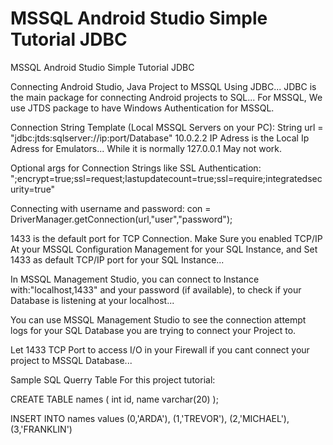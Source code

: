 # MSSQL Android Studio Simple Tutorial JDBC
 MSSQL Android Studio Simple Tutorial JDBC

Connecting Android Studio, Java Project to MSSQL Using JDBC... JDBC is the main package for connecting Android projects to SQL... For MSSQL, We use JTDS package to have Windows Authentication for MSSQL. 

Connection String Template (Local MSSQL Servers on your PC): 
String url = "jdbc:jtds:sqlserver://ip:port/Database"
10.0.2.2 IP Adress is the Local Ip Adress for Emulators... While it is normally 127.0.0.1 May not work. 

Optional args for Connection Strings like SSL Authentication:
";encrypt=true;ssl=request;lastupdatecount=true;ssl=require;integratedsecurity=true" 

Connecting with username and password:
con = DriverManager.getConnection(url,"user","password");

1433 is the default port for TCP Connection. 
Make Sure you enabled TCP/IP At your MSSQL Configuration Management for your SQL Instance, and Set 1433 as default TCP/IP port for your SQL Instance... 

In MSSQL Management Studio, you can connect to Instance with:"localhost,1433" and your password (if available), to check if your Database is listening at your localhost...

You can use MSSQL Management Studio to see the connection attempt logs for your SQL Database you are trying to connect your Project to. 

Let 1433 TCP Port to access I/O in your Firewall if you cant connect your project to MSSQL Database... 

Sample SQL Querry Table For this project tutorial:

CREATE TABLE names (
    int id,
    name varchar(20)
);

INSERT INTO names values
(0,'ARDA'),
(1,'TREVOR'),
(2,'MICHAEL'),
(3,'FRANKLIN')
